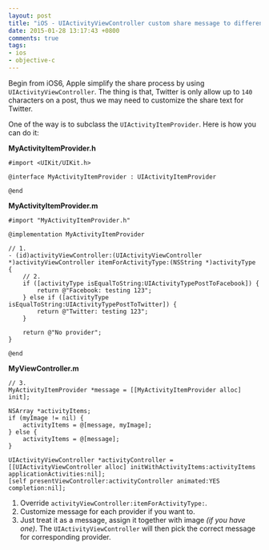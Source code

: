 ```yaml
---
layout: post
title: "iOS - UIActivityViewController custom share message to different providers"
date: 2015-01-28 13:17:43 +0800
comments: true
tags: 
- ios
- objective-c
---
```


Begin from iOS6, Apple simplify the share process by using `UIActivityViewController`.
The thing is that, Twitter is only allow up to `140` characters on a post,
thus we may need to customize the share text for Twitter.

One of the way is to subclass the `UIActivityItemProvider`. Here is
how you can do it:

**MyActivityItemProvider.h**

```obj-c
#import <UIKit/UIKit.h>

@interface MyActivityItemProvider : UIActivityItemProvider

@end
```

**MyActivityItemProvider.m**

```obj-c
#import "MyActivityItemProvider.h"

@implementation MyActivityItemProvider

// 1.
- (id)activityViewController:(UIActivityViewController *)activityViewController itemForActivityType:(NSString *)activityType
{
    // 2.
    if ([activityType isEqualToString:UIActivityTypePostToFacebook]) {
        return @"Facebook: testing 123";
    } else if ([activityType isEqualToString:UIActivityTypePostToTwitter]) {
        return @"Twitter: testing 123";
    }
    
    return @"No provider";
}

@end
```

**MyViewController.m**

```obj-c
// 3.
MyActivityItemProvider *message = [[MyActivityItemProvider alloc] init];

NSArray *activityItems;
if (myImage != nil) {
    activityItems = @[message, myImage];
} else {
    activityItems = @[message];
}

UIActivityViewController *activityController = [[UIActivityViewController alloc] initWithActivityItems:activityItems applicationActivities:nil];
[self presentViewController:activityController animated:YES completion:nil];
```

1. Override `activityViewController:itemForActivityType:`.
2. Customize message for each provider if you want to.
3. Just treat it as a message, assign it together with image _(if you have one)_. The `UIActivityViewController` will then pick the correct message for corresponding provider.
